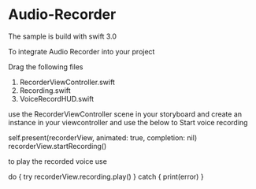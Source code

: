 # Audio-Recorder

The sample is build with swift 3.0

To integrate Audio Recorder into your project 

Drag the following files

1. RecorderViewController.swift
2. Recording.swift
3. VoiceRecordHUD.swift

use the RecorderViewController scene in your storyboard and create an instance in your viewcontroller and use the below to Start voice recording

self.present(recorderView, animated: true, completion: nil)
recorderView.startRecording()


to play the recorded voice use

do {
    try recorderView.recording.play()
} catch {
    print(error)
}

